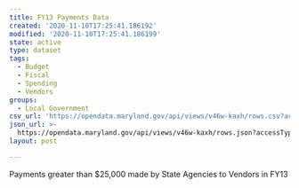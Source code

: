 ```yaml
---
title: FY13 Payments Data
created: '2020-11-10T17:25:41.186192'
modified: '2020-11-10T17:25:41.186199'
state: active
type: dataset
tags:
  - Budget
  - Fiscal
  - Spending
  - Vendors
groups:
  - Local Government
csv_url: 'https://opendata.maryland.gov/api/views/v46w-kaxh/rows.csv?accessType=DOWNLOAD'
json_url: >-
  https://opendata.maryland.gov/api/views/v46w-kaxh/rows.json?accessType=DOWNLOAD
layout: post

---
```

Payments greater than $25,000 made by State Agencies to Vendors in FY13
